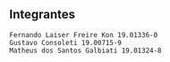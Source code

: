 ## Integrantes 

    Fernando Laiser Freire Kon 19.01336-0
    Gustavo Consoleti 19.00715-9
    Matheus dos Santos Galbiati 19.01324-8
